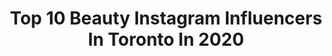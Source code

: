 ---
title: Top 10 Beauty Instagram Influencers In Toronto In 2020
description: >-
  Find top beauty Instagram influencers in Toronto in 2020. Most popular hashtags: #toronto #makeup #beauty #photography.
platform: Instagram
profiles:
  - username: "reneemleblanc"
    fullname: >-
      Renee - Toronto Lifestyle Blog
    location: "Canada"
    followers: 43888
    engagement: 83
    commentsToLikes: 0.124853
    avatar: "https://scontent-ams4-1.cdninstagram.com/v/t51.2885-19/s320x320/82043772_169511450811411_1595772245307817984_n.jpg?_nc_ht=scontent-ams4-1.cdninstagram.com&_nc_ohc=AlVmcFVeoiQAX9piZVw&oh=fb0b7d0d7bfcae4a450e37adb25e7f19&oe=5EB6DFC3"
    verified: false
    hashtags: "#tiktokmoms, #newmom, #bathbomb, #toddlerchallenge"
  - username: "spinellle"
    fullname: >-
      𝐍𝐈𝐑𝐕𝐀𝐍𝐀 𝐇𝐎𝐖𝐄𝐋𝐋
    location: "Canada"
    followers: 8035
    engagement: 620
    commentsToLikes: 0.032331
    avatar: "https://scontent-ams4-1.cdninstagram.com/v/t51.2885-19/s320x320/80425968_453965672178321_7236914606931705856_n.jpg?_nc_ht=scontent-ams4-1.cdninstagram.com&_nc_ohc=ojIxQ1PsxygAX_wHpqu&oh=bf37a165ab12d5e8a0308c8f4ac0ad84&oe=5EB9CCE5"
    verified: false
    hashtags: "#fitnessmotivation, #lifestyle, #photoposes, #torontophotography"
  - username: "thequeenpriyanka"
    fullname: >-
      Priyanka
    location: "Canada"
    followers: 13242
    engagement: 905
    commentsToLikes: 0.041830
    avatar: "https://scontent-lhr8-1.cdninstagram.com/v/t51.2885-19/s320x320/52926561_798532987191290_5825939604481507328_n.jpg?_nc_ht=scontent-lhr8-1.cdninstagram.com&_nc_ohc=vCbn4LdkwqEAX-kS1ql&oh=7759e03165424fec98a16c86ad728fe7&oe=5EB9595D"
    verified: false
    hashtags: "#beychella, #yohomo, #dragperformer, #tinaturner"
  - username: "queenykaay"
    fullname: >-
      Queeny
    location: "Canada"
    followers: 11123
    engagement: 724
    commentsToLikes: 0.026866
    avatar: "https://scontent-amt2-1.cdninstagram.com/v/t51.2885-19/s320x320/72868767_806706006452087_716491014163922944_n.jpg?_nc_ht=scontent-amt2-1.cdninstagram.com&_nc_ohc=LHYxbIRuwWEAX_w5viD&oh=5dccbabf51e5ddf554eb409b584c561f&oe=5EB46EF5"
    verified: false
    hashtags: "#naturalista, #afrohair, #maccosmetics, #ad"
  - username: "_ava_bright_"
    fullname: >-
      -Ava.Bright-
    location: "Canada"
    followers: 3913
    engagement: 871
    commentsToLikes: 0.103875
    avatar: "https://scontent-lhr8-1.cdninstagram.com/v/t51.2885-19/s320x320/66261700_1097331790455803_2895498893187874816_n.jpg?_nc_ht=scontent-lhr8-1.cdninstagram.com&_nc_ohc=FNxX2yvGiUYAX8pwCrX&oh=5c1b2acc60718b04235e089276f11bef&oe=5EBC97DB"
    verified: false
    hashtags: "#wealldeservebetter, #espn, #fancy, #stunning"
  - username: "jleebeauty"
    fullname: >-
      Jordan Lee
    location: "Canada"
    followers: 73265
    engagement: 305
    commentsToLikes: 0.036064
    avatar: "https://scontent-lhr8-1.cdninstagram.com/v/t51.2885-19/s320x320/82278643_478939689472557_7819030577033510912_n.jpg?_nc_ht=scontent-lhr8-1.cdninstagram.com&_nc_ohc=Qw3CCHfzHGYAX9f28Ww&oh=2badfe6512432a88d66b4e64bd34c0d1&oe=5EBB345B"
    verified: false
    hashtags: "#holidaymakeup, #anastasiabeverlyhills, #abhxamrezy, #amrezypalette"
  - username: "thecityismineto"
    fullname: >-
      The City Is Mine | Mili Jain
    location: "Canada"
    followers: 6734
    engagement: 363
    commentsToLikes: 0.143871
    avatar: "https://scontent-amt2-1.cdninstagram.com/v/t51.2885-19/s320x320/67963971_1681621548634503_3715362163779436544_n.jpg?_nc_ht=scontent-amt2-1.cdninstagram.com&_nc_ohc=lj69ihNxJFwAX-WxJJg&oh=7001fc33d3956e13a790fd1481c5d118&oe=5EBB9E03"
    verified: false
    hashtags: "#f52home, #flatlayoftheday, #quarantinestyle, #sephoracanada"
  - username: "iitheneaii"
    fullname: >-
      ☾ ᴛʜᴇɴᴇᴀ
    location: "Canada"
    followers: 20530
    engagement: 157
    commentsToLikes: 0.074561
    avatar: "https://scontent-lhr8-1.cdninstagram.com/v/t51.2885-19/s320x320/69285831_736102533481415_7946472710656229376_n.jpg?_nc_ht=scontent-lhr8-1.cdninstagram.com&_nc_ohc=NZb0NCoFOCIAX-9Xg8o&oh=d6bbc43c9e28cfb89382e90678303e6e&oe=5EBCDD51"
    verified: false
    hashtags: "#laprairie, #teddycoat"
  - username: "meru.photography"
    fullname: >-
      MERU ( MEHRZAD )
    location: "Canada"
    followers: 4478
    engagement: 1061
    commentsToLikes: 0.049300
    avatar: "https://scontent-ams4-1.cdninstagram.com/v/t51.2885-19/s320x320/90996878_2673342402764824_7992494960270114816_n.jpg?_nc_ht=scontent-ams4-1.cdninstagram.com&_nc_ohc=eBFFAu_TvQIAX_Uvziz&oh=b00d83c9021402275f54776063014f02&oe=5EB87D03"
    verified: false
    hashtags: "#love, #cranecamera, #studioshot, #canad"
  - username: "starlit_makeup"
    fullname: >-
      Setareh Hosseini
    location: "Canada"
    followers: 92435
    engagement: 621
    commentsToLikes: 0.009031
    avatar: "https://scontent-lhr8-1.cdninstagram.com/v/t51.2885-19/s320x320/84337363_195527768176172_6278574113179041792_n.jpg?_nc_ht=scontent-lhr8-1.cdninstagram.com&_nc_ohc=LkLiXGvuFRUAX9JyXvX&oh=bffc2ed1c5a6532a2cdcb53f27ced98d&oe=5EBA3341"
    verified: false
    hashtags: "#urbandecaycosmetics, #zodiac, #makeup, #narsissist"
---